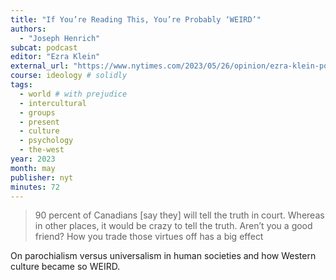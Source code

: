 ```yaml
---
title: "If You’re Reading This, You’re Probably ‘WEIRD’"
authors:
  - "Joseph Henrich"
subcat: podcast
editor: "Ezra Klein"
external_url: "https://www.nytimes.com/2023/05/26/opinion/ezra-klein-podcast-joseph-henrich.html"
course: ideology # solidly
tags:
  - world # with prejudice
  - intercultural
  - groups
  - present
  - culture
  - psychology
  - the-west
year: 2023
month: may
publisher: nyt
minutes: 72
---
```


> 90 percent of Canadians [say they] will tell the truth in court. Whereas in other places, it would be crazy to tell the truth. Aren’t you a good friend? How you trade those virtues off has a big effect

On parochialism versus universalism in human societies and how Western culture became so WEIRD.
